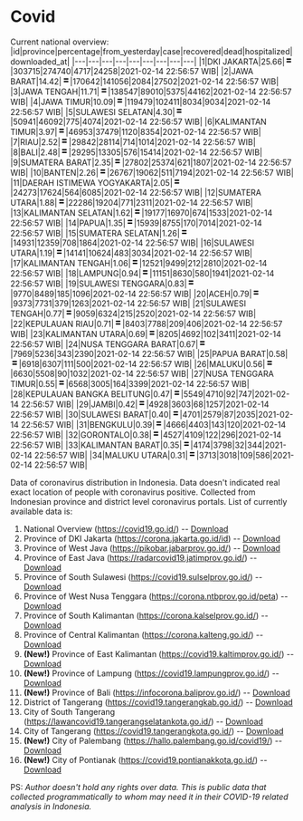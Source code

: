 # Covid
Current national overview:
|id|province|percentage|from_yesterday|case|recovered|dead|hospitalized|downloaded_at|
|---|---|---|---|---|---|---|---|---|
|1|DKI JAKARTA|25.66|![equal](https://github.com/ariefrachmannn/covid/raw/master/img/rsz_equal.png)|303715|274740|4717|24258|2021-02-14 22:56:57 WIB|
|2|JAWA BARAT|14.42|![equal](https://github.com/ariefrachmannn/covid/raw/master/img/rsz_equal.png)|170642|141056|2084|27502|2021-02-14 22:56:57 WIB|
|3|JAWA TENGAH|11.71|![equal](https://github.com/ariefrachmannn/covid/raw/master/img/rsz_equal.png)|138547|89010|5375|44162|2021-02-14 22:56:57 WIB|
|4|JAWA TIMUR|10.09|![equal](https://github.com/ariefrachmannn/covid/raw/master/img/rsz_equal.png)|119479|102411|8034|9034|2021-02-14 22:56:57 WIB|
|5|SULAWESI SELATAN|4.30|![equal](https://github.com/ariefrachmannn/covid/raw/master/img/rsz_equal.png)|50941|46092|775|4074|2021-02-14 22:56:57 WIB|
|6|KALIMANTAN TIMUR|3.97|![equal](https://github.com/ariefrachmannn/covid/raw/master/img/rsz_equal.png)|46953|37479|1120|8354|2021-02-14 22:56:57 WIB|
|7|RIAU|2.52|![equal](https://github.com/ariefrachmannn/covid/raw/master/img/rsz_equal.png)|29842|28114|714|1014|2021-02-14 22:56:57 WIB|
|8|BALI|2.48|![equal](https://github.com/ariefrachmannn/covid/raw/master/img/rsz_equal.png)|29295|13305|576|15414|2021-02-14 22:56:57 WIB|
|9|SUMATERA BARAT|2.35|![equal](https://github.com/ariefrachmannn/covid/raw/master/img/rsz_equal.png)|27802|25374|621|1807|2021-02-14 22:56:57 WIB|
|10|BANTEN|2.26|![equal](https://github.com/ariefrachmannn/covid/raw/master/img/rsz_equal.png)|26767|19062|511|7194|2021-02-14 22:56:57 WIB|
|11|DAERAH ISTIMEWA YOGYAKARTA|2.05|![equal](https://github.com/ariefrachmannn/covid/raw/master/img/rsz_equal.png)|24273|17624|564|6085|2021-02-14 22:56:57 WIB|
|12|SUMATERA UTARA|1.88|![equal](https://github.com/ariefrachmannn/covid/raw/master/img/rsz_equal.png)|22286|19204|771|2311|2021-02-14 22:56:57 WIB|
|13|KALIMANTAN SELATAN|1.62|![equal](https://github.com/ariefrachmannn/covid/raw/master/img/rsz_equal.png)|19177|16970|674|1533|2021-02-14 22:56:57 WIB|
|14|PAPUA|1.35|![equal](https://github.com/ariefrachmannn/covid/raw/master/img/rsz_equal.png)|15939|8755|170|7014|2021-02-14 22:56:57 WIB|
|15|SUMATERA SELATAN|1.26|![equal](https://github.com/ariefrachmannn/covid/raw/master/img/rsz_equal.png)|14931|12359|708|1864|2021-02-14 22:56:57 WIB|
|16|SULAWESI UTARA|1.19|![equal](https://github.com/ariefrachmannn/covid/raw/master/img/rsz_equal.png)|14141|10624|483|3034|2021-02-14 22:56:57 WIB|
|17|KALIMANTAN TENGAH|1.06|![equal](https://github.com/ariefrachmannn/covid/raw/master/img/rsz_equal.png)|12521|9499|212|2810|2021-02-14 22:56:57 WIB|
|18|LAMPUNG|0.94|![equal](https://github.com/ariefrachmannn/covid/raw/master/img/rsz_equal.png)|11151|8630|580|1941|2021-02-14 22:56:57 WIB|
|19|SULAWESI TENGGARA|0.83|![equal](https://github.com/ariefrachmannn/covid/raw/master/img/rsz_equal.png)|9770|8489|185|1096|2021-02-14 22:56:57 WIB|
|20|ACEH|0.79|![equal](https://github.com/ariefrachmannn/covid/raw/master/img/rsz_equal.png)|9373|7731|379|1263|2021-02-14 22:56:57 WIB|
|21|SULAWESI TENGAH|0.77|![equal](https://github.com/ariefrachmannn/covid/raw/master/img/rsz_equal.png)|9059|6324|215|2520|2021-02-14 22:56:57 WIB|
|22|KEPULAUAN RIAU|0.71|![equal](https://github.com/ariefrachmannn/covid/raw/master/img/rsz_equal.png)|8403|7788|209|406|2021-02-14 22:56:57 WIB|
|23|KALIMANTAN UTARA|0.69|![equal](https://github.com/ariefrachmannn/covid/raw/master/img/rsz_equal.png)|8205|4692|102|3411|2021-02-14 22:56:57 WIB|
|24|NUSA TENGGARA BARAT|0.67|![equal](https://github.com/ariefrachmannn/covid/raw/master/img/rsz_equal.png)|7969|5236|343|2390|2021-02-14 22:56:57 WIB|
|25|PAPUA BARAT|0.58|![equal](https://github.com/ariefrachmannn/covid/raw/master/img/rsz_equal.png)|6918|6307|111|500|2021-02-14 22:56:57 WIB|
|26|MALUKU|0.56|![equal](https://github.com/ariefrachmannn/covid/raw/master/img/rsz_equal.png)|6630|5508|90|1032|2021-02-14 22:56:57 WIB|
|27|NUSA TENGGARA TIMUR|0.55|![equal](https://github.com/ariefrachmannn/covid/raw/master/img/rsz_equal.png)|6568|3005|164|3399|2021-02-14 22:56:57 WIB|
|28|KEPULAUAN BANGKA BELITUNG|0.47|![equal](https://github.com/ariefrachmannn/covid/raw/master/img/rsz_equal.png)|5549|4710|92|747|2021-02-14 22:56:57 WIB|
|29|JAMBI|0.42|![equal](https://github.com/ariefrachmannn/covid/raw/master/img/rsz_equal.png)|4928|3603|68|1257|2021-02-14 22:56:57 WIB|
|30|SULAWESI BARAT|0.40|![equal](https://github.com/ariefrachmannn/covid/raw/master/img/rsz_equal.png)|4701|2579|87|2035|2021-02-14 22:56:57 WIB|
|31|BENGKULU|0.39|![equal](https://github.com/ariefrachmannn/covid/raw/master/img/rsz_equal.png)|4666|4403|143|120|2021-02-14 22:56:57 WIB|
|32|GORONTALO|0.38|![equal](https://github.com/ariefrachmannn/covid/raw/master/img/rsz_equal.png)|4527|4109|122|296|2021-02-14 22:56:57 WIB|
|33|KALIMANTAN BARAT|0.35|![equal](https://github.com/ariefrachmannn/covid/raw/master/img/rsz_equal.png)|4174|3798|32|344|2021-02-14 22:56:57 WIB|
|34|MALUKU UTARA|0.31|![equal](https://github.com/ariefrachmannn/covid/raw/master/img/rsz_equal.png)|3713|3018|109|586|2021-02-14 22:56:57 WIB|

Data of coronavirus distribution in Indonesia. Data doesn't indicated real exact location of people with coronavirus positive. Collected from Indonesian province and district level coronavirus portals. List of currently available data is:
1. National Overview (https://covid19.go.id/) -- [Download](https://www.dropbox.com/s/66ly270fw4y76fx/covid_nasional.csv?dl=0)
2. Province of DKI Jakarta (https://corona.jakarta.go.id/id) -- [Download](https://riwayat-file-covid-19-dki-jakarta-jakartagis.hub.arcgis.com/)
3. Province of West Java (https://pikobar.jabarprov.go.id/) -- [Download](https://www.dropbox.com/s/alg0zp60fylq6cn/covid_jabar.csv?dl=0)
4. Province of East Java (https://radarcovid19.jatimprov.go.id/) -- [Download](https://www.dropbox.com/sh/e7vtgcnl4ckbvr4/AADo9UMRDZvrhHn66qTHZOvNa?dl=0)
5. Province of South Sulawesi (https://covid19.sulselprov.go.id/) -- [Download](https://www.dropbox.com/s/z5ek23lwcztj7z7/covid_sulsel.csv?dl=0)
6. Province of West Nusa Tenggara (https://corona.ntbprov.go.id/peta) -- [Download](https://www.dropbox.com/s/4p2k93n42xx0c00/covid_ntb.csv?dl=0)
7. Province of South Kalimantan (https://corona.kalselprov.go.id/) -- [Download](https://www.dropbox.com/sh/7aa2kvz8lb04pzz/AADH1Oj5oFMw2mp-D3JStPRsa?dl=0)
8. Province of Central Kalimantan (https://corona.kalteng.go.id/) -- [Download](https://www.dropbox.com/s/9q01v5r3ys2ozk4/covid_kalteng.csv?dl=0)
9. **(New!)** Province of East Kalimantan (https://covid19.kaltimprov.go.id/) -- [Download](https://www.dropbox.com/sh/qhpxj532nm80goa/AAB6ek_fp1__ieTR0TFQpfIga?dl=0)
10. **(New!)** Province of Lampung (https://covid19.lampungprov.go.id/) -- [Download](https://www.dropbox.com/s/ecuew6oa9kzwqwx/covid_lampung.csv?dl=0)
11. **(New!)** Province of Bali (https://infocorona.baliprov.go.id/) -- [Download](https://www.dropbox.com/sh/iceiwun4ufttmiu/AAC7dSRMpfTjPI1Lfzw-LeCUa?dl=0)
12. District of Tangerang (https://covid19.tangerangkab.go.id/) -- [Download](https://www.dropbox.com/sh/yxovyy6sy5bnz4p/AACZzVHinisKmz8oQWyQJ3nua?dl=0)
13. City of South Tangerang (https://lawancovid19.tangerangselatankota.go.id/) -- [Download](https://www.dropbox.com/s/zlvxo4ivswdzmle/covid_tangsel.csv?dl=0)
14. City of Tangerang (https://covid19.tangerangkota.go.id/) -- [Download](https://www.dropbox.com/s/e53224kvdrpjzy0/covid_tangkot.csv?dl=0)
15. **(New!)** City of Palembang (https://hallo.palembang.go.id/covid19/) -- [Download](https://www.dropbox.com/sh/oj17bhwhlpjht9e/AABZEG-OiaSaFvikATDx6coEa?dl=0)
16. **(New!)** City of Pontianak (https://covid19.pontianakkota.go.id/) -- [Download](https://www.dropbox.com/sh/66if3y4ly51j4sh/AADQ-zwLGa7Kz4ZzJgDw2-3na?dl=0)

PS: *Author doesn't hold any rights over data. This is public data that collected programmatically to whom may need it in their COVID-19 related analysis in Indonesia.*
